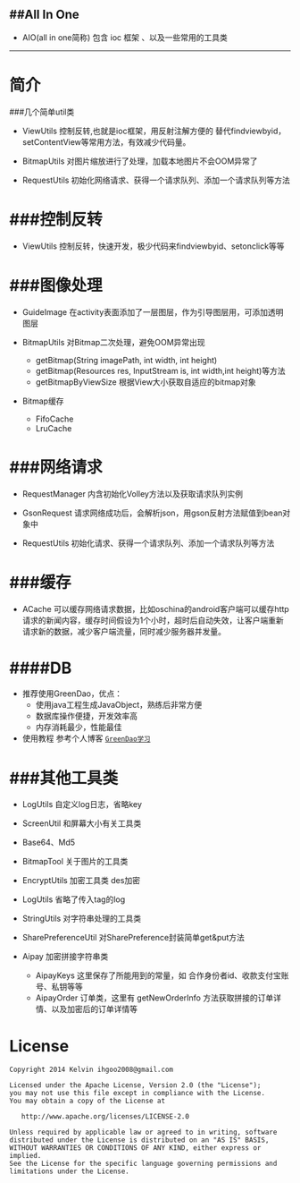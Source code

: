 ##All In One 
--------------
* AIO(all in one简称) 包含 ioc 框架 、以及一些常用的工具类
---------------

简介
=======
###几个简单util类
* ViewUtils 控制反转,也就是ioc框架，用反射注解方便的 替代findviewbyid，setContentView等常用方法，有效减少代码量。

* BitmapUtils 对图片缩放进行了处理，加载本地图片不会OOM异常了

* RequestUtils 初始化网络请求、获得一个请求队列、添加一个请求队列等方法

###控制反转
=======
* ViewUtils 控制反转，快速开发，极少代码来findviewbyid、setonclick等等


###图像处理
=======
* GuideImage 在activity表面添加了一层图层，作为引导图层用，可添加透明图层

* BitmapUtils 对Bitmap二次处理，避免OOM异常出现
	* getBitmap(String imagePath, int width, int height) 
	* getBitmap(Resources res, InputStream is, int width,int height)等方法
	* getBitmapByViewSize 根据View大小获取自适应的bitmap对象
	
* Bitmap缓存
	* FifoCache
	* LruCache

###网络请求
=======
* RequestManager 内含初始化Volley方法以及获取请求队列实例

* GsonRequest 请求网络成功后，会解析json，用gson反射方法赋值到bean对象中

* RequestUtils 初始化请求、获得一个请求队列、添加一个请求队列等方法

###缓存
=======
* ACache 可以缓存网络请求数据，比如oschina的android客户端可以缓存http请求的新闻内容，缓存时间假设为1个小时，超时后自动失效，让客户端重新请求新的数据，减少客户端流量，同时减少服务器并发量。



####DB
=======
- 推荐使用GreenDao，优点：
    - 使用java工程生成JavaObject，熟练后非常方便
    - 数据库操作便捷，开发效率高
    - 内存消耗最少，性能最佳
- 使用教程 参考个人博客 [`GreenDao学习`](http://xunhou.me/greendao/)
    
    
###其他工具类
=======
* LogUtils 自定义log日志，省略key

* ScreenUtil 和屏幕大小有关工具类

* Base64、Md5

* BitmapTool 关于图片的工具类

* EncryptUtils 加密工具类 des加密

* LogUtils 省略了传入tag的log

* StringUtils 对字符串处理的工具类

* SharePreferenceUtil 对SharePreference封装简单get&put方法

* Aipay 加密拼接字符串类
	* AipayKeys 这里保存了所能用到的常量，如 合作身份者id、收款支付宝账号、私钥等等
	* AipayOrder 订单类，这里有 getNewOrderInfo 方法获取拼接的订单详情、以及加密后的订单详情等

License
=======

	Copyright 2014 Kelvin ihgoo2008@gmail.com
	
	Licensed under the Apache License, Version 2.0 (the "License");
	you may not use this file except in compliance with the License.
	You may obtain a copy of the License at
	
	   http://www.apache.org/licenses/LICENSE-2.0
	
	Unless required by applicable law or agreed to in writing, software
	distributed under the License is distributed on an "AS IS" BASIS,
	WITHOUT WARRANTIES OR CONDITIONS OF ANY KIND, either express or implied.
	See the License for the specific language governing permissions and
	limitations under the License.